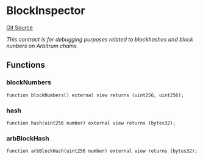 # BlockInspector
[Git Source](https://github.com//PermissionlessGames/degen-casino/blob/9b00df6b1597b03ed63ef7c7d1f49ac2945b0480/src/BlockInspector.sol)

*This contract is for debugging purposes related to blockhashes and block nunbers on Arbitrum chains.*


## Functions
### blockNumbers


```solidity
function blockNumbers() external view returns (uint256, uint256);
```

### hash


```solidity
function hash(uint256 number) external view returns (bytes32);
```

### arbBlockHash


```solidity
function arbBlockHash(uint256 number) external view returns (bytes32);
```

